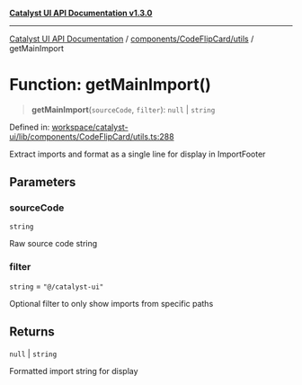 [**Catalyst UI API Documentation v1.3.0**](../../../../README.md)

---

[Catalyst UI API Documentation](../../../../README.md) / [components/CodeFlipCard/utils](../README.md) / getMainImport

# Function: getMainImport()

> **getMainImport**(`sourceCode`, `filter`): `null` \| `string`

Defined in: [workspace/catalyst-ui/lib/components/CodeFlipCard/utils.ts:288](https://github.com/TheBranchDriftCatalyst/catalyst-ui/blob/main/lib/components/CodeFlipCard/utils.ts#L288)

Extract imports and format as a single line for display in ImportFooter

## Parameters

### sourceCode

`string`

Raw source code string

### filter

`string` = `"@/catalyst-ui"`

Optional filter to only show imports from specific paths

## Returns

`null` \| `string`

Formatted import string for display
